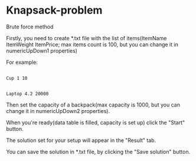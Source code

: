 # Knapsack-problem
Brute force method

Firstly, you need to create *.txt file with the list of items(ItemName ItemWeight ItemPrice;
max items count is 100, but you can change it in numericUpDown1 properties)

For example:
<p><code>
Cup 1 10

Laptop 4.2 20000
</code></p>

Then set the capacity of a backpack(max capacity is 1000, but you can change it in numericUpDown2 properties).

When you're ready(data table is filled, capacity is set up) click the "Start" button. 

The solution set for your setup will appear in the "Result" tab.

You can save the solution in *.txt file, by clicking the "Save solution" button.
